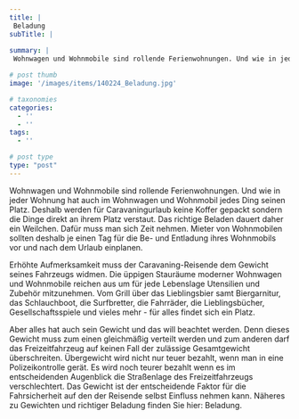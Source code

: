 ```yaml
---
title: |
 Beladung
subTitle: |
 
summary: |
 Wohnwagen und Wohnmobile sind rollende Ferienwohnungen. Und wie in jeder Wohnung hat auch im Wohnwagen und Wohnmobil jedes Ding seinen Platz. Deshalb werden für Caravaningurlaub keine Koffer gepackt sondern die Dinge direkt an ihrem Platz verstaut. Das richtige Beladen dauert daher ein Weilchen.

# post thumb
image: '/images/items/140224_Beladung.jpg'

# taxonomies
categories: 
  - ''
  - ''
tags:
  - ''

# post type
type: "post"
---
```


Wohnwagen und Wohnmobile sind rollende Ferienwohnungen. Und wie in jeder Wohnung hat auch im Wohnwagen und Wohnmobil jedes Ding seinen Platz. Deshalb werden für Caravaningurlaub keine Koffer gepackt sondern die Dinge direkt an ihrem Platz verstaut. Das richtige Beladen dauert daher ein Weilchen. Dafür muss man sich Zeit nehmen. Mieter von Wohnmobilen sollten deshalb je einen Tag für die Be- und Entladung ihres Wohnmobils vor und nach dem Urlaub einplanen.  

 Erhöhte Aufmerksamkeit muss der Caravaning-Reisende dem Gewicht seines Fahrzeugs widmen. Die üppigen Stauräume moderner Wohnwagen und Wohnmobile reichen aus um für jede Lebenslage Utensilien und Zubehör mitzunehmen. Vom Grill über das Lieblingsbier samt Biergarnitur, das Schlauchboot, die Surfbretter, die Fahrräder, die Lieblingsbücher, Gesellschaftsspiele und vieles mehr - für alles findet sich ein Platz.  

 Aber alles hat auch sein Gewicht und das will beachtet werden. Denn dieses Gewicht muss zum einen gleichmäßig verteilt werden und zum anderen darf das Freizeitfahrzeug auf keinen Fall der zulässige Gesamtgewicht überschreiten. Übergewicht wird nicht nur teuer bezahlt, wenn man in eine Polizeikontrolle gerät. Es wird noch teurer bezahlt wenn es im entscheidenden Augenblick die Straßenlage des Freizeitfahrzeugs verschlechtert. Das Gewicht ist der entscheidende Faktor für die Fahrsicherheit auf den der Reisende selbst Einfluss nehmen kann. Näheres zu Gewichten und richtiger Beladung finden Sie hier: Beladung.